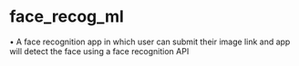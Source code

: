 # face_recog_ml
•	A face recognition app in which user can submit their image link and app will detect the face using a face recognition API
